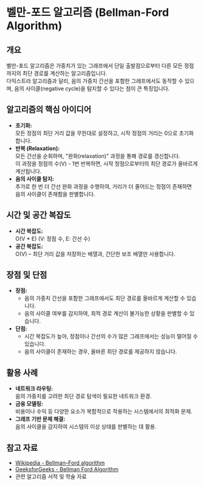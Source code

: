 # 벨만-포드 알고리즘 (Bellman-Ford Algorithm)

## 개요
벨만-포드 알고리즘은 가중치가 있는 그래프에서 단일 출발점으로부터 다른 모든 정점까지의 최단 경로를 계산하는 알고리즘입니다.  
다익스트라 알고리즘과 달리, 음의 가중치 간선을 포함한 그래프에서도 동작할 수 있으며, 음의 사이클(negative cycle)을 탐지할 수 있다는 점이 큰 특징입니다.

## 알고리즘의 핵심 아이디어
- **초기화:**  
  모든 정점의 최단 거리 값을 무한대로 설정하고, 시작 정점의 거리는 0으로 초기화합니다.
- **반복 (Relaxation):**  
  모든 간선을 순회하며, "완화(relaxation)" 과정을 통해 경로를 갱신합니다.  
  이 과정을 정점의 수(V) - 1번 반복하면, 시작 정점으로부터의 최단 경로가 올바르게 계산됩니다.
- **음의 사이클 탐지:**  
  추가로 한 번 더 간선 완화 과정을 수행하여, 거리가 더 줄어드는 정점이 존재하면 음의 사이클이 존재함을 판별합니다.

## 시간 및 공간 복잡도
- **시간 복잡도:**  
  O(V * E) (V: 정점 수, E: 간선 수)
- **공간 복잡도:**  
  O(V) – 최단 거리 값을 저장하는 배열과, 간단한 보조 배열만 사용합니다.

## 장점 및 단점
- **장점:**  
  - 음의 가중치 간선을 포함한 그래프에서도 최단 경로를 올바르게 계산할 수 있습니다.
  - 음의 사이클 여부를 감지하여, 최적 경로 계산이 불가능한 상황을 판별할 수 있습니다.
- **단점:**  
  - 시간 복잡도가 높아, 정점이나 간선의 수가 많은 그래프에서는 성능이 떨어질 수 있습니다.
  - 음의 사이클이 존재하는 경우, 올바른 최단 경로를 제공하지 않습니다.

## 활용 사례
- **네트워크 라우팅:**  
  음의 가중치를 고려한 최단 경로 탐색이 필요한 네트워크 환경.
- **금융 모델링:**  
  비용이나 수익 등 다양한 요소가 복합적으로 작용하는 시스템에서의 최적화 문제.
- **그래프 기반 문제 해결:**  
  음의 사이클을 감지하여 시스템의 이상 상태를 판별하는 데 활용.

## 참고 자료
- [Wikipedia - Bellman–Ford algorithm](https://en.wikipedia.org/wiki/Bellman%E2%80%93Ford_algorithm)
- [GeeksforGeeks - Bellman Ford Algorithm](https://www.geeksforgeeks.org/bellman-ford-algorithm-dp-23/)
- 관련 알고리즘 서적 및 학술 자료